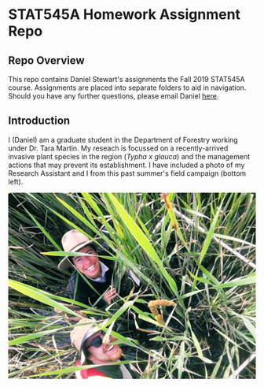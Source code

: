 # STAT545A Homework Assignment Repo


## Repo Overview

This repo contains Daniel Stewart's assignments the Fall 2019 STAT545A course. Assignments are placed into separate folders to aid in navigation. Should you have any further questions, please email Daniel [here](daniel.stewart@ubc.ca).

## Introduction

I (Daniel) am a graduate student in the Department of Forestry working under Dr. Tara Martin. My reseach is focussed on a recently-arrived invasive plant species in the region (*Typha x glauca*) and the management actions that may prevent its establishment. I have included a photo of my Research Assistant and I from this past summer's field campaign (bottom left). 

![Selfie](Photo.jpg)